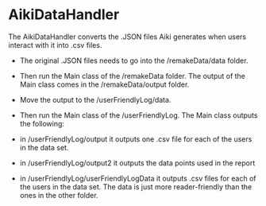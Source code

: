 # AikiDataHandler

The AikiDataHandler converts the .JSON files Aiki generates when users interact with it into .csv files.

- The original .JSON files needs to go into the /remakeData/data folder.
- Then run the Main class of the /remakeData folder. The output of the Main class comes in  the /remakeData/output folder.
- Move the output to the /userFriendlyLog/data. 
- Then run the Main class of the /userFriendlyLog. The Main class outputs the following:

- in /userFriendlyLog/output it outputs one .csv file for each of the users in the data set. 
- in /userFriendlyLog/output2 it outputs the data points used in the report
- in /userFriendlyLog/userFriendlyLogData it outputs .csv files for each of the users in the data set. The data is just more reader-friendly than the ones in the other folder.
